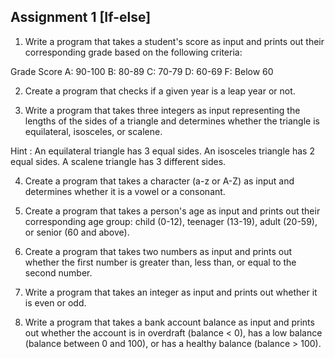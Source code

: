 ## Assignment 1 [If-else]
1. Write a program that takes a student's score as input and prints out their corresponding 
grade based on the following criteria:

Grade  Score
A:    90-100
B:    80-89
C:    70-79
D:    60-69
F:    Below 60

2. Create a program that checks if a given year is a leap year or not.  

3. Write a program that takes three integers as input representing the lengths of the 
sides of a triangle and determines whether the triangle is equilateral, isosceles, or scalene.

Hint : An equilateral triangle has 3 equal sides. An isosceles triangle has 2 equal sides. 
A scalene triangle has 3 different sides.

4. Create a program that takes a character (a-z or A-Z) as input and
determines whether it is a vowel or a consonant.

5. Create a program that takes a person's age as input and prints out 
their corresponding age group: child (0-12), teenager (13-19), adult (20-59), or senior (60 and above).

6. Create a program that takes two numbers as input and prints out whether the
first number is greater than, less than, or equal to the second number.

7. Write a program that takes an integer as input and prints out whether it is even or odd.

8. Write a program that takes a bank account balance as input and prints out 
whether the account is in overdraft (balance < 0), has a low balance (balance between 0 and 100), 
or has a healthy balance (balance > 100).